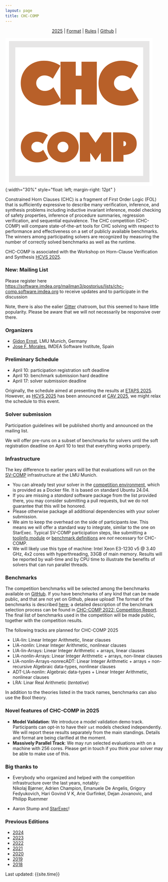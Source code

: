 ```yaml
---
layout: page
title: CHC-COMP
---
```

<div style="text-align: center; ">
  <p style="padding-bottom: 0pt; padding-top: 0pt; " class="Heading_2">
    <a href="/">2025</a> |
    <a href="{% link format.md %}">Format</a> |
    <a href="{% link 2018/rules.md %}">Rules</a> |
    <!-- <a href="https://tacas.info/toolympics2023.php">TOOLympics</a> | -->
    <a href="https://github.com/chc-comp">Github</a> |
    <!-- <a href="https://gitter.im/chc-comp/Lobby">Gitter</a> -->
  </p>
</div>

![CHC-COMP](/logo.png){:width="30%" style="float: left; margin-right: 12pt" }

Constrained Horn Clauses (CHC) is a fragment of First
Order Logic (FOL) that is sufficiently expressive to
describe many verification, inference, and synthesis
problems including inductive invariant inference, model
checking of safety properties, inference of procedure
summaries, regression verification, and sequential
equivalence. The CHC competition (CHC-COMP) will compare
state-of-the-art tools for CHC solving with respect to
performance and effectiveness on a set of publicly
available benchmarks. The winners among participating
solvers are recognized by measuring the number of
correctly solved benchmarks as well as the runtime.

CHC-COMP is associated with the Workshop on Horn-Clause Verification and Synthesis 
[HCVS 2025](https://www.sci.unich.it/hcvs25/).

<div style="clear: both" />

### New: Mailing List

Please register here <https://software.imdea.org/mailman3/postorius/lists/chc-comp.software.imdea.org> to receive updates and to participate in the discussion

Note, there is also the ealier [Gitter](https://gitter.im/chc-comp/Lobby) chatroom, but this seemed to have little popularity.
Please be aware that we will not necessarily be responsive over there.

### Organizers

- [Gidon Ernst](https://www.sosy-lab.org/people/ernst/), LMU Munich, Germany
- [Jose F. Morales](https://jfmc.github.io/), IMDEA Software Institute, Spain

### Preliminary Schedule

- April 10: participation registration soft deadline
- April 10: benchmark submission hard deadline
- April 17: solver submission deadline

Originally, the schedule aimed at presenting the results at [ETAPS 2025](https://etaps.org/2025/).
However, as [HCVS 2025](https://www.sci.unich.it/hcvs25/) has been announced at [CAV 2025](https://conferences.i-cav.org/2025/),
we might relax the schedule to this event.

<!-- - May 7 or 8: [SPIN 2025](https://spin-web.github.io/SPIN2025/), (co-located with [ETAPS](https://etaps.org/2025/), Hamilton, Canada)
- July 22: [HCVS](https://www.sci.unich.it/hcvs25/), (co-located with [CAV 2025](https://conferences.i-cav.org/2025/), Zagreb, Croatia) -->


### Solver submission

Participation guidelines will be published shortly and announced on the mailing list.

We will offer pre-runs on a subset of benchmarks for solvers until the soft registration deadline on April 10 to test that everything works properly.

### Infrastructure

The key difference to earlier years will be that evaluations will run on the [SV-COMP](https://sv-comp.sosy-lab.org/) infrastructure at the LMU Munich.
- You can already test your solver in the [competition environment](https://gitlab.com/sosy-lab/benchmarking/competition-scripts/-/blob/main/test/Dockerfile.user.2025?ref_type=heads),
  which is provided as a Docker file. It is based on standard Ubuntu 24.04.
- If you are missing a *standard* software package from the list provided there, you may consider submitting a pull requests, but we do not guarantee that this will be honored.
- Please otherwise package all additional dependencies with your solver submission.
- We aim to keep the overhead on the side of participants *low*. This means we will offer a standard way to integrate, similar to the one on StarExec.
  Typical SV-COMP participation steps, like submitting a [toolinfo module](https://github.com/sosy-lab/benchexec/blob/main/doc/tool-integration.md)
  or [benchmark definitions](https://gitlab.com/sosy-lab/sv-comp/bench-defs) are *not* necessary for CHC-COMP.
- We will likely use this type of machine: Intel Xeon E3-1230 v5 @ 3.40 GHz, 4x2 cores with hyperthreading, 33GB of main memory.
  Results will be reported by wall-time and by CPU time to illustrate the benefits of solvers that can run parallel threads.

### Benchmarks

The competition benchmarks will be selected among the
benchmarks available on [GitHub](https://github.com/chc-comp).
If you have benchmarks of any kind that can be made public, and that are not
yet on Github, please upload!
The format of the benchmarks is described [here](./format.md);
a detailed description of the benchmark selection process can be found in
[CHC-COMP 2022: Competition Report](https://dx.doi.org/10.4204/EPTCS.373.5).
The final list of benchmarks used in the competition will be made
public, together with the competition results.

The following tracks are planned for CHC-COMP 2025

- LIA-lin: Linear Integer Arithmetic, linear clauses
- LIA-nonlin: Linear Integer Arithmetic, nonlinear clauses
- LIA-lin-Arrays: Linear Integer Arithmetic + arrays, linear clauses
- LIA-nonlin-Arrays: Linear Integer Arithmetic + arrays, non-linear clauses
- LIA-nonlin-Arrays-nonrecADT: Linear Integer Arithmetic + arrays + non-recursive Algebraic data-types, nonlinear clauses
- ADT-LIA-nonlin: Algebraic data-types + Linear Integer Arithmetic, nonlinear clauses
- LRA: Linar Real Arithmetic (*tentative*)

In addition to the theories listed in the track names, benchmarks can also use the Bool theory.

### Novel features of CHC-COMP in 2025

- **Model Validation**: We introduce a model validation demo track. Participants can opt-in to have their `sat` models checked independently.
  We will report these results separately from the main standings. Details and format are being clarified at the moment.
- **Massively Parallel Track**: We may run selected evaluations with on a machine with 256 cores. Please get in touch if you think your solver may be able to make use of this.

### Big thanks to

- Everybody who organized and helped with the competition infrastructure over the last years, notably:  
      Nikolaj Bjørner,
      Adrien Champion,
      Emanuele De Angelis,
      Grigory Fedyukovich,
      Hari Govind V K,
      Arie Gurfinkel,
      Dejan Jovanovic, and
      Philipp Ruemmer

- Aaron Stump and [StarExec](https://www.starexec.org)!

### Previous Editions

- [2024](/2024/)
- [2023](/2023/)
- [2022](/2022/)
- [2021](/2021/)
- [2020](/2020/)
- [2019](/2019/)
- [2018](/2018/)

Last updated: {{site.time}}
